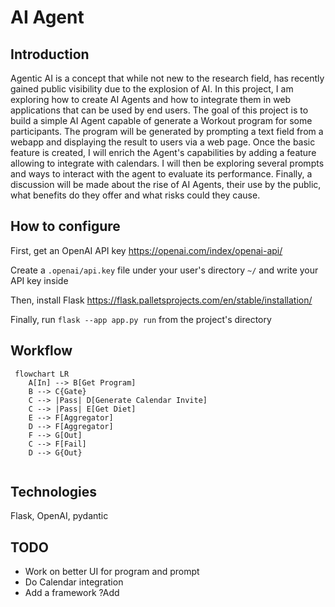 # AI Agent
## Introduction
Agentic AI is a concept that while not new to the research field, has recently gained public visibility due to the explosion of AI.
In this project, I am exploring how to create AI Agents and how to integrate them in web applications that can be used by end users.
The goal of this project is to build a simple AI Agent capable of generate a Workout program for some participants. The program will
be generated by prompting a text field from a webapp and displaying the result to users via a web page. Once the basic feature is created,
I will enrich the Agent's capabilities by adding a feature allowing to integrate with calendars. I will then be exploring several prompts
and ways to interact with the agent to evaluate its performance. Finally, a discussion will be made about the rise of AI Agents, their
use by the public, what benefits do they offer and what risks could they cause.

## How to configure
First, get an OpenAI API key https://openai.com/index/openai-api/

Create a `.openai/api.key` file under your user's directory `~/` and write your API key inside

Then, install Flask https://flask.palletsprojects.com/en/stable/installation/

Finally, run `flask --app app.py run` from the project's directory

## Workflow
```mermaid
 flowchart LR
    A[In] --> B[Get Program]
    B --> C{Gate}
    C --> |Pass| D[Generate Calendar Invite]
    C --> |Pass| E[Get Diet]
    E --> F[Aggregator]
    D --> F[Aggregator]
    F --> G[Out]
    C --> F[Fail]
    D --> G{Out}
    
 ```

## Technologies
Flask, OpenAI, pydantic

## TODO
- Work on better UI for program and prompt
- Do Calendar integration
- Add a framework ?Add